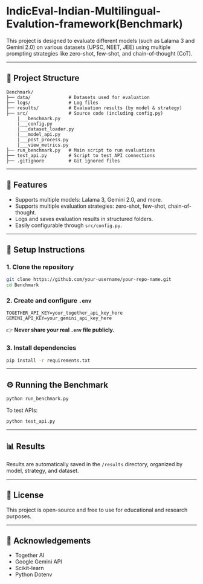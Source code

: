 # IndicEval-Indian-Multilingual-Evalution-framework(Benchmark)

This project is designed to evaluate different models (such as Lalama 3 and Gemini 2.0) on various datasets (UPSC, NEET, JEE) using multiple prompting strategies like zero-shot, few-shot, and chain-of-thought (CoT).

---

## 📂 Project Structure

```
Benchmark/
├── data/              # Datasets used for evaluation
├── logs/              # Log files
├── results/           # Evaluation results (by model & strategy)
├── src/               # Source code (including config.py)
    |___benchmark.py
    |___config.py  
    |___dataset_loader.py  
    |___model_api.py  
    |___post_process.py            
    |___view_metrics.py  
├── run_benchmark.py   # Main script to run evaluations
├── test_api.py        # Script to test API connections
├── .gitignore         # Git ignored files
```

---

## 🚀 Features

- Supports multiple models: Lalama 3, Gemini 2.0, and more.
- Supports multiple evaluation strategies: zero-shot, few-shot, chain-of-thought.
- Logs and saves evaluation results in structured folders.
- Easily configurable through `src/config.py`.

---

## 🔑 Setup Instructions

### 1. Clone the repository
```bash
git clone https://github.com/your-username/your-repo-name.git
cd Benchmark
```

### 2. Create and configure `.env`
```
TOGETHER_API_KEY=your_together_api_key_here
GEMINI_API_KEY=your_gemini_api_key_here
```

👉 **Never share your real `.env` file publicly.**

### 3. Install dependencies
```bash
pip install -r requirements.txt
```

---

## ⚙️ Running the Benchmark

```bash
python run_benchmark.py
```

To test APIs:
```bash
python test_api.py
```

---

## 📊 Results

Results are automatically saved in the `/results` directory, organized by model, strategy, and dataset.

---

## 📝 License

This project is open-source and free to use for educational and research purposes.

---

## 🙏 Acknowledgements

- Together AI
- Google Gemini API
- Scikit-learn
- Python Dotenv

